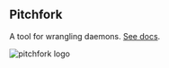 ## Pitchfork

A tool for wrangling daemons. [See docs](https://pitchfork.jdx.dev).

![pitchfork logo](https://pitchfork.jdx.dev/assets/logo.CjqAML_x.png)
